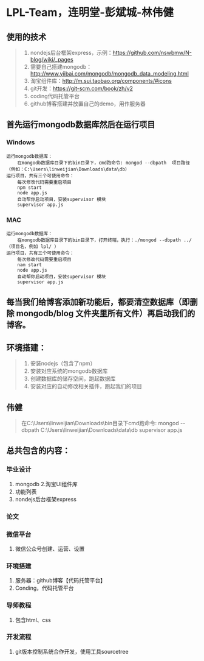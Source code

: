 # LPL-Team，连明堂-彭斌城-林伟健
## 使用的技术
> 1. nondejs后台框架express，示例：https://github.com/nswbmw/N-blog/wiki/_pages
> 2. 需要自己搭建mongodb：http://www.yiibai.com/mongodb/mongodb_data_modeling.html
> 3. 淘宝组件库：http://m.sui.taobao.org/components/#icons
> 4. git开发：https://git-scm.com/book/zh/v2
> 5. coding代码托管平台
> 6. github博客搭建并放置自己的demo，用作服务器

## 首先运行mongodb数据库然后在运行项目
### Windows
    运行mongodb数据库：
        在mongodb数据库目录下的bin目录下，cmd跑命令: mongod --dbpath  项目路径（例如：C:\Users\linweijian\Downloads\data\db）
    运行项目，共有三个可使用命令：
        每次修改代码需要重启项目
        npm start
        node app.js
        自动帮你启动项目，安装supervisor 模块
        supervisor app.js

### MAC
    运行mongodb数据库：
        在mongodb数据库目录下的bin目录下，打开终端，执行：./mongod --dbpath ../（项目名，例如 lpl/ ）
    运行项目，共有三个可使用命令：
        每次修改代码需要重启项目
        nam start
        node app.js
        自动帮你启动项目，安装supervisor 模块
        supervisor app.js

## 每当我们给博客添加新功能后，都要清空数据库（即删除 mongodb/blog 文件夹里所有文件）再启动我们的博客。

## 环境搭建：
> 1. 安装nodejs（包含了npm）
> 2. 安装对应系统的mongodb数据库
> 3. 创建数据库的储存空间，跑起数据库
> 4. 安装对应的自动修改相关插件，跑起我们的项目

## 伟健
> 在C:\Users\linweijian\Downloads\bin目录下cmd跑命令: mongod --dbpath C:\Users\linweijian\Downloads\data\db
supervisor app.js


## 总共包含的内容：
### 毕业设计
1. mongodb
2.淘宝UI组件库
3. 功能列表
4. nondejs后台框架express
### 论文
### 微信平台
1. 微信公众号创建、运营、设置
### 环境搭建
1. 服务器：github博客【代码托管平台】
2. Conding，代码托管平台
### 导师教程
1. 包含html、css
### 开发流程
1. git版本控制系统合作开发，使用工具sourcetree

